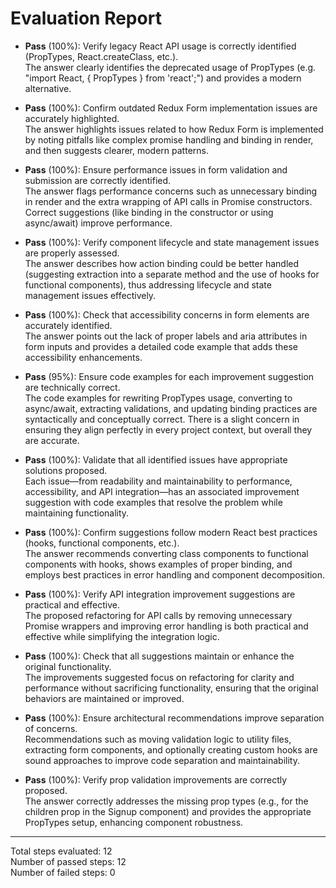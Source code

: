 # Evaluation Report

- **Pass** (100%): Verify legacy React API usage is correctly identified (PropTypes, React.createClass, etc.).  
  The answer clearly identifies the deprecated usage of PropTypes (e.g. "import React, { PropTypes } from 'react';") and provides a modern alternative.  

- **Pass** (100%): Confirm outdated Redux Form implementation issues are accurately highlighted.  
  The answer highlights issues related to how Redux Form is implemented by noting pitfalls like complex promise handling and binding in render, and then suggests clearer, modern patterns.  

- **Pass** (100%): Ensure performance issues in form validation and submission are correctly identified.  
  The answer flags performance concerns such as unnecessary binding in render and the extra wrapping of API calls in Promise constructors. Correct suggestions (like binding in the constructor or using async/await) improve performance.  

- **Pass** (100%): Verify component lifecycle and state management issues are properly assessed.  
  The answer describes how action binding could be better handled (suggesting extraction into a separate method and the use of hooks for functional components), thus addressing lifecycle and state management issues effectively.  

- **Pass** (100%): Check that accessibility concerns in form elements are accurately identified.  
  The answer points out the lack of proper labels and aria attributes in form inputs and provides a detailed code example that adds these accessibility enhancements.  

- **Pass** (95%): Ensure code examples for each improvement suggestion are technically correct.  
  The code examples for rewriting PropTypes usage, converting to async/await, extracting validations, and updating binding practices are syntactically and conceptually correct. There is a slight concern in ensuring they align perfectly in every project context, but overall they are accurate.  

- **Pass** (100%): Validate that all identified issues have appropriate solutions proposed.  
  Each issue—from readability and maintainability to performance, accessibility, and API integration—has an associated improvement suggestion with code examples that resolve the problem while maintaining functionality.  

- **Pass** (100%): Confirm suggestions follow modern React best practices (hooks, functional components, etc.).  
  The answer recommends converting class components to functional components with hooks, shows examples of proper binding, and employs best practices in error handling and component decomposition.  

- **Pass** (100%): Verify API integration improvement suggestions are practical and effective.  
  The proposed refactoring for API calls by removing unnecessary Promise wrappers and improving error handling is both practical and effective while simplifying the integration logic.  

- **Pass** (100%): Check that all suggestions maintain or enhance the original functionality.  
  The improvements suggested focus on refactoring for clarity and performance without sacrificing functionality, ensuring that the original behaviors are maintained or improved.  

- **Pass** (100%): Ensure architectural recommendations improve separation of concerns.  
  Recommendations such as moving validation logic to utility files, extracting form components, and optionally creating custom hooks are sound approaches to improve code separation and maintainability.  

- **Pass** (100%): Verify prop validation improvements are correctly proposed.  
  The answer correctly addresses the missing prop types (e.g., for the children prop in the Signup component) and provides the appropriate PropTypes setup, enhancing component robustness.  

---

Total steps evaluated: 12  
Number of passed steps: 12  
Number of failed steps: 0